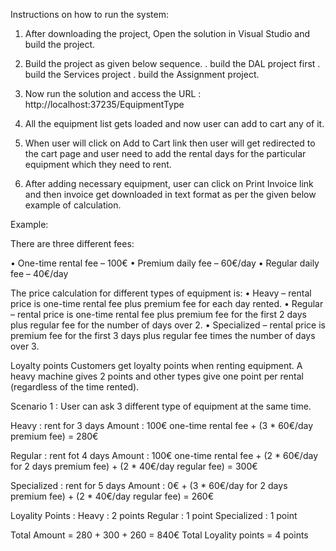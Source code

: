 Instructions on how to run the system:

1. After downloading the project, Open the solution in Visual Studio and build the project.

2. Build the project as given below sequence. 
   . build the DAL project first
   . build the Services project
   . build the Assignment project.
   
3. Now run the solution and access the URL : http://localhost:37235/EquipmentType

4. All the equipment list gets loaded and now user can add to cart any of it.

5. When user will click on Add to Cart link then user will get redirected to the cart page and user need to add the rental days for the particular equipment which they need to rent.

6. After adding necessary equipment, user can click on Print Invoice link and then invoice get downloaded in text format as per the given below example of calculation.

Example:

There are three different fees:

• One-time rental fee – 100€
• Premium daily fee – 60€/day
• Regular daily fee – 40€/day


The price calculation for different types of equipment is:
• Heavy – rental price is one-time rental fee plus premium fee for each day rented.
• Regular – rental price is one-time rental fee plus premium fee for the first 2 days plus regular fee for the number of days over 2.
• Specialized – rental price is premium fee for the first 3 days plus regular fee times the number of days over 3.

Loyalty points
Customers get loyalty points when renting equipment. A heavy machine gives 2 points and other types give one point per rental (regardless of the time rented).

Scenario 1 : User can ask 3 different type of equipment at the same time.

Heavy : rent for 3 days
Amount : 100€ one-time rental fee + (3 * 60€/day premium fee) = 280€

Regular : rent fot 4 days
Amount : 100€ one-time rental fee + (2 * 60€/day for 2 days premium fee) + (2 * 40€/day regular fee) = 300€

Specialized : rent for 5 days
Amount :  0€ + (3 * 60€/day for 2 days premium fee) + (2 * 40€/day regular fee) = 260€

Loyality Points : 
Heavy : 2 points 
Regular : 1 point
Specialized : 1 point

Total Amount = 280 + 300 + 260 = 840€
Total Loyality points = 4 points

